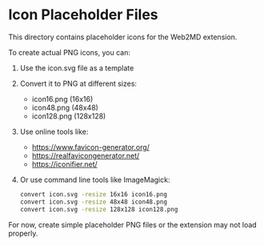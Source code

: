 # Icon Placeholder Files

This directory contains placeholder icons for the Web2MD extension.

To create actual PNG icons, you can:

1. Use the icon.svg file as a template
2. Convert it to PNG at different sizes:
   - icon16.png (16x16)
   - icon48.png (48x48) 
   - icon128.png (128x128)

3. Use online tools like:
   - https://www.favicon-generator.org/
   - https://realfavicongenerator.net/
   - https://iconifier.net/

4. Or use command line tools like ImageMagick:
   ```bash
   convert icon.svg -resize 16x16 icon16.png
   convert icon.svg -resize 48x48 icon48.png
   convert icon.svg -resize 128x128 icon128.png
   ```

For now, create simple placeholder PNG files or the extension may not load properly.

